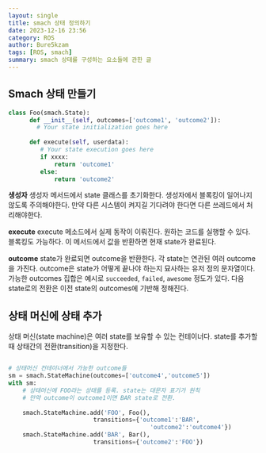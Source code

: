 ```yaml
---
layout: single
title: smach 상태 정의하기
date: 2023-12-16 23:56
category: ROS
author: Bure5kzam
tags: [ROS, smach]
summary: smach 상태를 구성하는 요소들에 관한 글
---
```


## Smach 상태 만들기

```python
class Foo(smach.State):
      def __init__(self, outcomes=['outcome1', 'outcome2']):
        # Your state initialization goes here
 
      def execute(self, userdata):
         # Your state execution goes here
         if xxxx:
             return 'outcome1'
         else:
             return 'outcome2'
```

**생성자**
생성자 메서드에서 state 클래스를 초기화한다. 생성자에서 블록킹이 일어나지 않도록 주의해야한다.
만약 다른 시스템이 켜지길 기다려야 한다면 다른 쓰레드에서 처리해야한다.

**execute**
execute 메소드에서 실제 동작이 이뤄진다. 원하는 코드를 실행할 수 있다. 블록킹도 가능하다.
이 메서드에서 값을 반환하면 현재 state가 완료된다.


**outcome**
state가 완료되면 outcome을 반환한다. 각 state는 연관된 여러 outcome을 가진다. outcome은 state가 어떻게 끝나야 하는지 묘사하는 유저 정의 문자열이다. 가능한 outcomes 집합은 예시로 `succeeded`, `failed`, `awesome` 정도가 있다. 다음 state로의 전환은 이전 state의 outcomes에 기반해 정해진다.

## 상태 머신에 상태 추가

상태 머신(state machine)은 여러 state를 보유할 수 있는 컨테이너다. state를 추가할 때 상태간의 전환(transition)을 지정한다.

```python

# 상태머신 컨테이너에서 가능한 outcome들
sm = smach.StateMachine(outcomes=['outcome4','outcome5'])
with sm:
    # 상태머신에 FOO라는 상태를 등록. state는 대문자 표기가 원칙
    # 만약 outcome이 outcome1이면 BAR state로 전환.
    
    smach.StateMachine.add('FOO', Foo(),
                        transitions={'outcome1':'BAR',
                                        'outcome2':'outcome4'})
    smach.StateMachine.add('BAR', Bar(),
                        transitions={'outcome2':'FOO'})
```
<!-- 
**그림**

빨간 박스는 성태 머신 컨테이너에서 가능한 `outcome`을 의미한다.  -->


